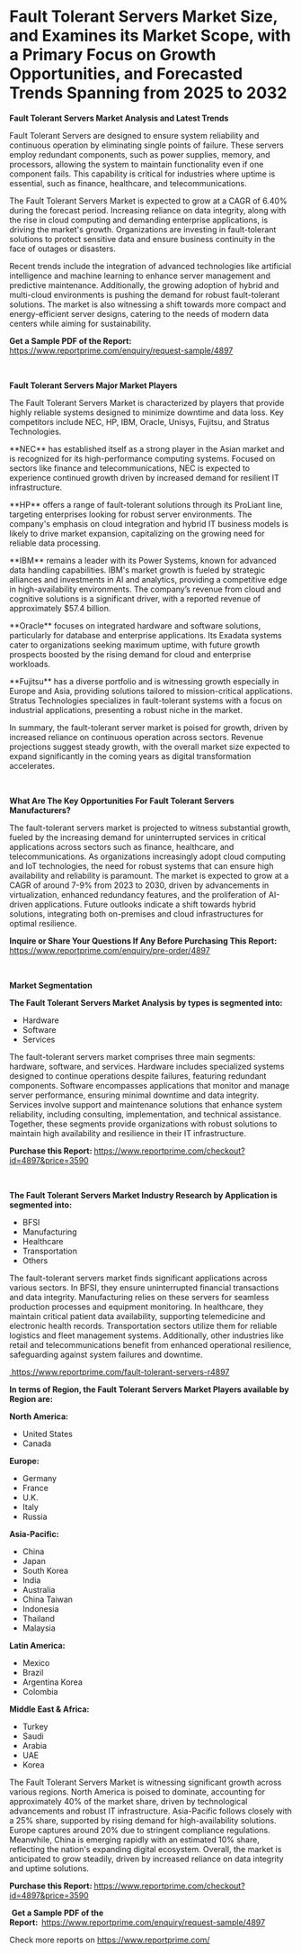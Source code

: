 <p><h1>Fault Tolerant Servers Market Size, and Examines its Market Scope, with a Primary Focus on Growth Opportunities, and Forecasted Trends Spanning from 2025 to 2032</h1></p><p><strong>Fault Tolerant Servers Market Analysis and Latest Trends</strong></p>
<p><p>Fault Tolerant Servers are designed to ensure system reliability and continuous operation by eliminating single points of failure. These servers employ redundant components, such as power supplies, memory, and processors, allowing the system to maintain functionality even if one component fails. This capability is critical for industries where uptime is essential, such as finance, healthcare, and telecommunications.</p><p>The Fault Tolerant Servers Market is expected to grow at a CAGR of 6.40% during the forecast period. Increasing reliance on data integrity, along with the rise in cloud computing and demanding enterprise applications, is driving the market's growth. Organizations are investing in fault-tolerant solutions to protect sensitive data and ensure business continuity in the face of outages or disasters.</p><p>Recent trends include the integration of advanced technologies like artificial intelligence and machine learning to enhance server management and predictive maintenance. Additionally, the growing adoption of hybrid and multi-cloud environments is pushing the demand for robust fault-tolerant solutions. The market is also witnessing a shift towards more compact and energy-efficient server designs, catering to the needs of modern data centers while aiming for sustainability.</p></p>
<p><strong>Get a Sample PDF of the Report:&nbsp;</strong> <a href="https://www.reportprime.com/enquiry/request-sample/4897?utm_campaign=3385&utm_medium=2&utm_source=Github&utm_content=ia&utm_term=19032025&utm_id=fault-tolerant-servers">https://www.reportprime.com/enquiry/request-sample/4897</a></p>
<p>&nbsp;</p>
<p><strong>Fault Tolerant Servers Major Market Players</strong></p>
<p><p>The Fault Tolerant Servers Market is characterized by players that provide highly reliable systems designed to minimize downtime and data loss. Key competitors include NEC, HP, IBM, Oracle, Unisys, Fujitsu, and Stratus Technologies.</p><p>**NEC** has established itself as a strong player in the Asian market and is recognized for its high-performance computing systems. Focused on sectors like finance and telecommunications, NEC is expected to experience continued growth driven by increased demand for resilient IT infrastructure.</p><p>**HP** offers a range of fault-tolerant solutions through its ProLiant line, targeting enterprises looking for robust server environments. The company's emphasis on cloud integration and hybrid IT business models is likely to drive market expansion, capitalizing on the growing need for reliable data processing.</p><p>**IBM** remains a leader with its Power Systems, known for advanced data handling capabilities. IBM's market growth is fueled by strategic alliances and investments in AI and analytics, providing a competitive edge in high-availability environments. The company’s revenue from cloud and cognitive solutions is a significant driver, with a reported revenue of approximately $57.4 billion.</p><p>**Oracle** focuses on integrated hardware and software solutions, particularly for database and enterprise applications. Its Exadata systems cater to organizations seeking maximum uptime, with future growth prospects boosted by the rising demand for cloud and enterprise workloads.</p><p>**Fujitsu** has a diverse portfolio and is witnessing growth especially in Europe and Asia, providing solutions tailored to mission-critical applications. Stratus Technologies specializes in fault-tolerant systems with a focus on industrial applications, presenting a robust niche in the market.</p><p>In summary, the fault-tolerant server market is poised for growth, driven by increased reliance on continuous operation across sectors. Revenue projections suggest steady growth, with the overall market size expected to expand significantly in the coming years as digital transformation accelerates.</p></p>
<p>&nbsp;</p>
<p><strong>What Are The Key Opportunities For Fault Tolerant Servers Manufacturers?</strong></p>
<p><p>The fault-tolerant servers market is projected to witness substantial growth, fueled by the increasing demand for uninterrupted services in critical applications across sectors such as finance, healthcare, and telecommunications. As organizations increasingly adopt cloud computing and IoT technologies, the need for robust systems that can ensure high availability and reliability is paramount. The market is expected to grow at a CAGR of around 7-9% from 2023 to 2030, driven by advancements in virtualization, enhanced redundancy features, and the proliferation of AI-driven applications. Future outlooks indicate a shift towards hybrid solutions, integrating both on-premises and cloud infrastructures for optimal resilience.</p></p>
<p><strong>Inquire or Share Your Questions If Any Before Purchasing This Report:</strong> <a href="https://www.reportprime.com/enquiry/pre-order/4897?utm_campaign=3385&utm_medium=2&utm_source=Github&utm_content=ia&utm_term=19032025&utm_id=fault-tolerant-servers">https://www.reportprime.com/enquiry/pre-order/4897</a></p>
<p>&nbsp;</p>
<p><strong>Market Segmentation</strong></p>
<p><strong>The Fault Tolerant Servers Market Analysis by types is segmented into:</strong></p>
<p><ul><li>Hardware</li><li>Software</li><li>Services</li></ul></p>
<p><p>The fault-tolerant servers market comprises three main segments: hardware, software, and services. Hardware includes specialized systems designed to continue operations despite failures, featuring redundant components. Software encompasses applications that monitor and manage server performance, ensuring minimal downtime and data integrity. Services involve support and maintenance solutions that enhance system reliability, including consulting, implementation, and technical assistance. Together, these segments provide organizations with robust solutions to maintain high availability and resilience in their IT infrastructure.</p></p>
<p><strong>Purchase this Report:&nbsp;</strong><a href="https://www.reportprime.com/checkout?id=4897&price=3590&utm_campaign=3385&utm_medium=2&utm_source=Github&utm_content=ia&utm_term=19032025&utm_id=fault-tolerant-servers">https://www.reportprime.com/checkout?id=4897&price=3590</a></p>
<p>&nbsp;</p>
<p><strong>The Fault Tolerant Servers Market Industry Research by Application is segmented into:</strong></p>
<p><ul><li>BFSI</li><li>Manufacturing</li><li>Healthcare</li><li>Transportation</li><li>Others</li></ul></p>
<p><p>The fault-tolerant servers market finds significant applications across various sectors. In BFSI, they ensure uninterrupted financial transactions and data integrity. Manufacturing relies on these servers for seamless production processes and equipment monitoring. In healthcare, they maintain critical patient data availability, supporting telemedicine and electronic health records. Transportation sectors utilize them for reliable logistics and fleet management systems. Additionally, other industries like retail and telecommunications benefit from enhanced operational resilience, safeguarding against system failures and downtime.</p></p>
<p><a href="https://www.reportprime.com/fault-tolerant-servers-r4897?utm_campaign=3385&utm_medium=2&utm_source=Github&utm_content=ia&utm_term=19032025&utm_id=fault-tolerant-servers">&nbsp;https://www.reportprime.com/fault-tolerant-servers-r4897</a></p>
<p><strong>In terms of Region, the Fault Tolerant Servers Market Players available by Region are:</strong></p>
<p>
    <p> <strong> North America: </strong>
        <ul>
            <li>United States</li>
            <li>Canada</li>
        </ul>
        </p> 
    <p> <strong> Europe: </strong>
        <ul>
            <li>Germany</li>
            <li>France</li>
            <li>U.K.</li>
            <li>Italy</li>
            <li>Russia</li>
        </ul>
        </p> 
    <p> <strong> Asia-Pacific: </strong>
        <ul>
            <li>China</li>
            <li>Japan</li>
            <li>South Korea</li>
            <li>India</li>
            <li>Australia</li>
            <li>China Taiwan</li>
            <li>Indonesia</li>
            <li>Thailand</li>
            <li>Malaysia</li>
        </ul>
        </p> 
    <p> <strong> Latin America: </strong>
        <ul>
            <li>Mexico</li>
            <li>Brazil</li>
            <li>Argentina Korea</li>
            <li>Colombia</li>
        </ul>
        </p> 
    <p> <strong> Middle East & Africa: </strong>
        <ul>
            <li>Turkey</li>
            <li>Saudi</li>
            <li>Arabia</li>
            <li>UAE</li>
            <li>Korea</li>
        </ul>
    </p>
    </p>
<p><p>The Fault Tolerant Servers Market is witnessing significant growth across various regions. North America is poised to dominate, accounting for approximately 40% of the market share, driven by technological advancements and robust IT infrastructure. Asia-Pacific follows closely with a 25% share, supported by rising demand for high-availability solutions. Europe captures around 20% due to stringent compliance regulations. Meanwhile, China is emerging rapidly with an estimated 10% share, reflecting the nation's expanding digital ecosystem. Overall, the market is anticipated to grow steadily, driven by increased reliance on data integrity and uptime solutions.</p></p>
<p><strong>Purchase this Report: </strong><a href="https://www.reportprime.com/checkout?id=4897&price=3590&utm_campaign=3385&utm_medium=2&utm_source=Github&utm_content=ia&utm_term=19032025&utm_id=fault-tolerant-servers">https://www.reportprime.com/checkout?id=4897&price=3590</a></p>
<p>&nbsp;<strong>Get a Sample PDF of the Report:&nbsp;&nbsp;</strong><a href="https://www.reportprime.com/enquiry/request-sample/4897?utm_campaign=3385&utm_medium=2&utm_source=Github&utm_content=ia&utm_term=19032025&utm_id=fault-tolerant-servers">https://www.reportprime.com/enquiry/request-sample/4897</a></p>
<p><strong></strong></p>
<p>Check more reports on <a href="https://www.reportprime.com/?utm_campaign=3385&utm_medium=2&utm_source=Github&utm_content=ia&utm_term=19032025&utm_id=fault-tolerant-servers">https://www.reportprime.com/</a></p>